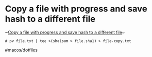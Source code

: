 # Copy a file with progress and save hash to a different file

~[Copy a file with progress and save hash to a different file](https://www.commandlinefu.com/commands/view/28303/copy-a-file-with-progress-and-save-hash-to-a-different-file)~

`# pv file.txt | tee >(sha1sum > file.sha1) > file-copy.txt`

#macos/dotfiles